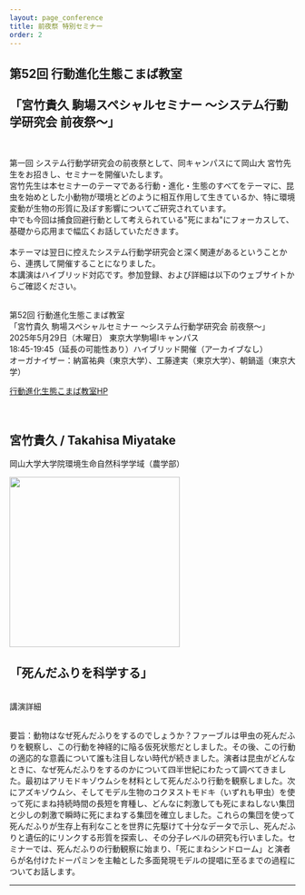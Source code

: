 ```yaml
---
layout: page_conference
title: 前夜祭 特別セミナー
order: 2
---
```


## 第52回 行動進化生態こまば教室<br><br>「宮竹貴久 駒場スペシャルセミナー ～システム行動学研究会 前夜祭～」

<br>

第一回 システム行動学研究会の前夜祭として、同キャンパスにて岡山大 宮竹先生をお招きし、セミナーを開催いたします。<br>
宮竹先生は本セミナーのテーマである行動・進化・生態のすべてをテーマに、昆虫を始めとした小動物が環境とどのように相互作用して生きているか、特に環境変動が生物の形質に及ぼす影響についてご研究されています。<br>
中でも今回は捕食回避行動として考えられている"死にまね"にフォーカスして、基礎から応用まで幅広くお話していただきます。<br><br>
本テーマは翌日に控えたシステム行動学研究会と深く関連があるということから、連携して開催することになりました。<br>
本講演はハイブリッド対応です。参加登録、および詳細は以下のウェブサイトからご確認ください。<br><br>

第52回 行動進化生態こまば教室<br>
「宮竹貴久 駒場スペシャルセミナー ～システム行動学研究会 前夜祭～」<br>
2025年5月29日（木曜日） 東京大学駒場Ⅰキャンパス<br>
18:45-19:45（延長の可能性あり）ハイブリッド開催（アーカイブなし）<br>
オーガナイザー：納富祐典（東京大学）、工藤達実（東京大学）、朝鍋遥（東京大学）

<a href="https://sites.google.com/site/komabaecoevo/" target="_blank" rel="noopener noreferrer">行動進化生態こまば教室HP</a>

<br>

## 宮竹貴久 / Takahisa Miyatake

岡山大学大学院環境生命自然科学学域（農学部）

<img src="{{ site.baseurl }}/event_01/images/miyatake.jpg" width="300px">  

<br>

## 「死んだふりを科学する」

<br>

<summary>講演詳細</summary><br>

要旨：動物はなぜ死んだふりをするのでしょうか？ファーブルは甲虫の死んだふりを観察し、この行動を神経的に陥る仮死状態だとしました。その後、この行動の適応的な意義について誰も注目しない時代が続きました。演者は昆虫がどんなときに、なぜ死んだふりをするのかについて四半世紀にわたって調べてきました。最初はアリモドキゾウムシを材料として死んだふり行動を観察しました。次にアズキゾウムシ、そしてモデル生物のコクヌストモドキ（いずれも甲虫）を使って死にまね持続時間の長短を育種し、どんなに刺激しても死にまねしない集団と少しの刺激で瞬時に死にまねする集団を確立しました。これらの集団を使って死んだふりが生存上有利なことを世界に先駆けて十分なデータで示し、死んだふりと遺伝的にリンクする形質を探索し、その分子レベルの研究も行いました。セミナーでは、死んだふりの行動観察に始まり、「死にまねシンドローム」と演者らが名付けたドーパミンを主軸とした多面発現モデルの提唱に至るまでの過程についてお話します。


***
